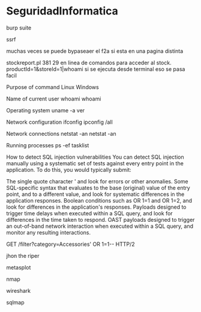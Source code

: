 # SeguridadInformatica


burp suite

ssrf

muchas veces se puede bypaseaer el f2a si esta en una pagina distinta

stockreport.pl 381 29 en linea de comandos para acceder al stock. productId=1&storeId=1|whoami si se ejecuta desde terminal eso se pasa facil

Purpose of command	Linux	Windows

Name of current user	whoami	whoami

Operating system	uname -a	ver

Network configuration	ifconfig	ipconfig /all

Network connections	netstat -an	netstat -an

Running processes	ps -ef	tasklist

How to detect SQL injection vulnerabilities
You can detect SQL injection manually using a systematic set of tests against every entry point in the application. To do this, you would typically submit:

The single quote character ' and look for errors or other anomalies.
Some SQL-specific syntax that evaluates to the base (original) value of the entry point, and to a different value, and look for systematic differences in the application responses.
Boolean conditions such as OR 1=1 and OR 1=2, and look for differences in the application's responses.
Payloads designed to trigger time delays when executed within a SQL query, and look for differences in the time taken to respond.
OAST payloads designed to trigger an out-of-band network interaction when executed within a SQL query, and monitor any resulting interactions.


GET /filter?category=Accessories' OR 1=1-- HTTP/2



jhon the riper

metasplot

nmap

wireshark

sqlmap

